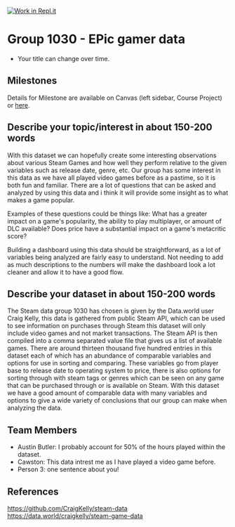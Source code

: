 [![Work in Repl.it](https://classroom.github.com/assets/work-in-replit-14baed9a392b3a25080506f3b7b6d57f295ec2978f6f33ec97e36a161684cbe9.svg)](https://classroom.github.com/online_ide?assignment_repo_id=366928&assignment_repo_type=GroupAssignmentRepo)
# Group 1030 - EPic gamer data 

- Your title can change over time.

## Milestones

Details for Milestone are available on Canvas (left sidebar, Course Project) or [here](https://firas.moosvi.com/courses/data301/project/milestone01.html).

## Describe your topic/interest in about 150-200 words

With this dataset we can hopefully create some interesting observations about various Steam Games and how well they perform relative to the given variables such as release date, genre, etc. Our group has some interest in this data as we have all played video games before as a pastime, so it is both fun and familiar. There are a lot of questions that can be asked and analyzed by using this data and i think it will provide some insight as to what makes a game popular. 

Examples of these questions could be things like: 
What has a greater impact on a game's popularity, the ability to play multiplayer, or amount of DLC available? 
Does price have a substantial impact on a game's metacritic score?

Building a dashboard using this data should be straightforward, as a lot of variables being analyzed are fairly easy to understand. Not needing to add as much descriptions to the numbers will make the dashboard look a lot cleaner and allow it to have a good flow.

## Describe your dataset in about 150-200 words

The Steam data group 1030 has chosen is given by the Data.world user Craig Kelly, this data is gathered from public Steam API, which can be used to see information on purchases through Steam this dataset will only include video games and not market transactions. The Steam API is then compiled into a comma separated value file that gives us a list of available games. There are around thirteen thousand five hundred entries in this dataset each of which has an abundance of comparable variables and options for use in sorting and comparing. These variables go from player base to release date to operating system to price, there is also options for sorting through with steam tags or genres which can be seen on any game that can be purchased through or is available on Steam. With this dataset we have a good amount of comparable data with many variables and options to give a wide variety of conclusions that our group can make when analyzing the data. 
## Team Members

- Austin Butler: I probably account for 50% of the hours played within the dataset.
- Cawston: This data intrest me as I have played a video game before.
- Person 3: one sentence about you!

## References

https://github.com/CraigKelly/steam-data  
https://data.world/craigkelly/steam-game-data
